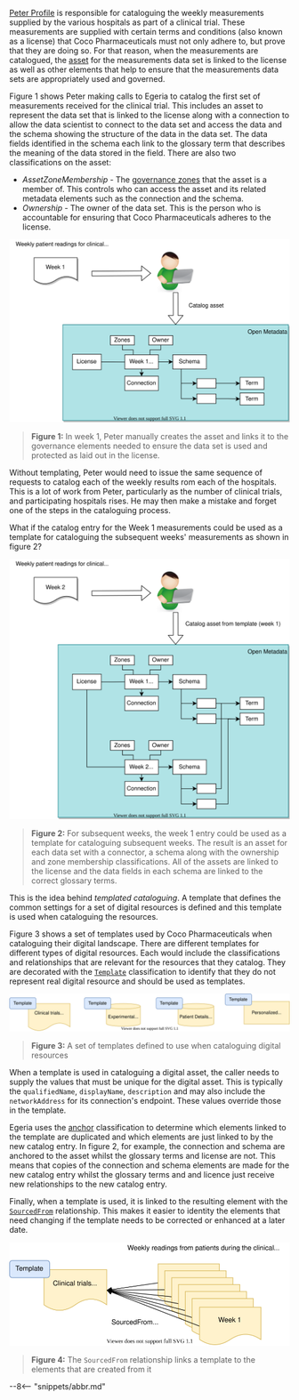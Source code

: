 
<!-- SPDX-License-Identifier: CC-BY-4.0 -->
<!-- Copyright Contributors to the ODPi Egeria project 2020. -->

[Peter Profile](/practices/coco-pharmaceuticals/personas/peter-profile) is responsible for cataloguing the weekly measurements supplied by the various hospitals as part of a clinical trial.  These measurements are supplied with certain terms and conditions (also known as a license) that Coco Pharmaceuticals must not only adhere to, but prove that they are doing so.  For that reason, when the measurements are catalogued, the [asset](/concepts/asset) for the measurements data set is linked to the license as well as other elements that help to ensure that the measurements data sets are appropriately used and governed.

Figure 1 shows Peter making calls to Egeria to catalog the first set of measurements received for the clinical trial.  This includes an asset to represent the data set that is linked to the license along with a connection to allow the data scientist to connect to the data set and access the data and the schema showing the structure of the data in the data set.  The data fields identified in the schema each link to the glossary term that describes the meaning of the data stored in the field. There are also two classifications on the asset:

- *AssetZoneMembership* - The [governance zones](/concepts/governance-zone) that the asset is a member of.  This controls who can access the asset and its related metadata elements such as the connection and the schema.
- *Ownership* - The owner of the data set.  This is the person who is accountable for ensuring that Coco Pharmaceuticals adheres to the license.

![Figure 1](/features/templated-cataloguing/cataloging-assets-week-1.svg)
> **Figure 1:** In week 1, Peter manually creates the asset and links it to the governance elements needed to ensure the data set is used and protected as laid out in the license.

Without templating, Peter would need to issue the same sequence of requests to catalog each of the weekly results rom each of the hospitals.  This is a lot of work from Peter, particularly as the number of clinical trials, and participating hospitals rises.  He may then make a mistake and forget one of the steps in the cataloguing process.

What if the catalog entry for the Week 1 measurements could be used as a template for cataloguing the subsequent weeks' measurements as shown in figure 2?

![Figure 2](/features/templated-cataloguing/cataloging-assets-week-2.svg)
> **Figure 2:** For subsequent weeks, the week 1 entry could be used as a template for cataloguing subsequent weeks.  The result is an asset for each data set with a connector, a schema along with the ownership and zone membership classifications.  All of the assets are linked to the license and the data fields in each schema are linked to the correct glossary terms.

This is the idea behind *templated cataloguing*.  A template that defines the common settings for a set of digital resources is defined and this template is used when cataloguing the resources.

Figure 3 shows a set of templates used by Coco Pharmaceuticals when cataloguing their digital landscape.  There are different templates for different types of digital resources. Each would include the classifications and relationships that are relevant for the resources that they catalog.  They are decorated with the [`Template`](/types/0/0011-Managing-Referenceables) classification to identify that they do not represent real digital resource and should be used as templates.

![Figure 3](/features/templated-cataloguing/template-classification.svg)
> **Figure 3:** A set of templates defined to use when cataloguing digital resources

When a template is used in cataloguing a digital asset, the caller needs to supply the values that must be unique for the digital asset.  This is typically the `qualifiedName`, `displayName`, `description` and may also include the `networkAddress` for its connection's endpoint.  These values override those in the template.

Egeria uses the [anchor](/features/anchor-management/overview) classification to determine which elements linked to the template are duplicated and which elements are just linked to by the new catalog entry.  In figure 2, for example, the connection and schema are anchored to the asset whilst the glossary terms and license are not.  This means that copies of the connection and schema elements are made for the new catalog entry whilst the glossary terms and and licence just receive new relationships to the new catalog entry.

Finally, when a template is used, it is linked to the resulting element with the [`SourcedFrom`](/types/0/0011-Managing-Referenceables) relationship.  This makes it easier to identity the elements that need changing if the template needs to be corrected or enhanced at a later date.

![Figure 4](/features/templated-cataloguing/sourced-from-relationship.svg)
> **Figure 4:** The `SourcedFrom` relationship links a template to the elements that are created from it

--8<-- "snippets/abbr.md"